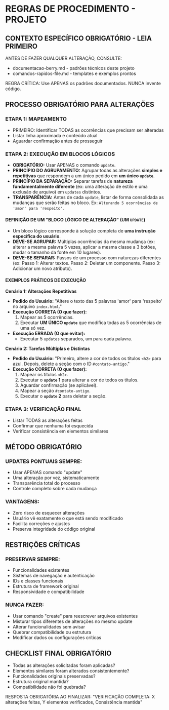 # REGRAS DE PROCEDIMENTO - PROJETO

## CONTEXTO ESPECÍFICO OBRIGATÓRIO - LEIA PRIMEIRO
ANTES DE FAZER QUALQUER ALTERAÇÃO, CONSULTE:
- documentacao-berry.md - padrões técnicos deste projeto
- comandos-rapidos-file.md - templates e exemplos prontos

REGRA CRÍTICA: Use APENAS os padrões documentados. NUNCA invente código.

## PROCESSO OBRIGATÓRIO PARA ALTERAÇÕES

### ETAPA 1: MAPEAMENTO
- PRIMEIRO: Identificar TODAS as ocorrências que precisam ser alteradas
- Listar linha aproximada e conteúdo atual
- Aguardar confirmação antes de prosseguir

### ETAPA 2: EXECUÇÃO EM BLOCOS LÓGICOS
- **OBRIGATÓRIO:** Usar APENAS o comando `update`.
- **PRINCÍPIO DO AGRUPAMENTO:** Agrupar todas as alterações **simples e repetitivas** que respondem a um único pedido em **um único `update`**.
- **PRINCÍPIO DA SEPARAÇÃO:** Separar tarefas de **natureza fundamentalmente diferente** (ex: uma alteração de estilo e uma exclusão de arquivo) em `updates` distintos.
- **TRANSPARÊNCIA:** Antes de cada `update`, listar de forma consolidada as mudanças que serão feitas no bloco. Ex: `Alterando 5 ocorrências de 'amor' para 'respeito'`.

#### DEFINIÇÃO DE UM "BLOCO LÓGICO DE ALTERAÇÃO" (UM `UPDATE`)
- Um bloco lógico corresponde à solução completa de **uma instrução específica do usuário**.
- **DEVE-SE AGRUPAR:** Múltiplas ocorrências da mesma mudança (ex: alterar a mesma palavra 5 vezes, aplicar a mesma classe a 3 botões, mudar o tamanho da fonte em 10 lugares).
- **DEVE-SE SEPARAR:** Passos de um processo com naturezas diferentes (ex: Passo 1: Alterar textos. Passo 2: Deletar um componente. Passo 3: Adicionar um novo atributo).

#### EXEMPLOS PRÁTICOS DE EXECUÇÃO

**Cenário 1: Alterações Repetitivas**
- **Pedido do Usuário:** "Altere o texto das 5 palavras 'amor' para 'respeito' no arquivo `index.html`."
- **Execução CORRETA (O que fazer):**
    1. Mapear as 5 ocorrências.
    2. Executar **UM ÚNICO `update`** que modifica todas as 5 ocorrências de uma só vez.
- **Execução ERRADA (O que evitar):**
    - Executar 5 `updates` separados, um para cada palavra.

**Cenário 2: Tarefas Múltiplas e Distintas**
- **Pedido do Usuário:** "Primeiro, altere a cor de todos os títulos `<h2>` para azul. Depois, delete a seção com o ID `#contato-antigo`."
- **Execução CORRETA (O que fazer):**
    1. Mapear os títulos `<h2>`.
    2. Executar o **`update` 1** para alterar a cor de todos os títulos.
    3. Aguardar confirmação (se aplicável).
    4. Mapear a seção `#contato-antigo`.
    5. Executar o **`update` 2** para deletar a seção.

### ETAPA 3: VERIFICAÇÃO FINAL
- Listar TODAS as alterações feitas
- Confirmar que nenhuma foi esquecida
- Verificar consistência em elementos similares

## MÉTODO OBRIGATÓRIO

### UPDATES PONTUAIS SEMPRE:
- Usar APENAS comando "update"
- Uma alteração por vez, sistematicamente
- Transparência total do processo
- Controle completo sobre cada mudança

### VANTAGENS:
- Zero risco de esquecer alterações
- Usuário vê exatamente o que está sendo modificado
- Facilita correções e ajustes
- Preserva integridade do código original

## RESTRIÇÕES CRÍTICAS

### PRESERVAR SEMPRE:
- Funcionalidades existentes
- Sistemas de navegação e autenticação
- IDs e classes funcionais
- Estrutura de framework original
- Responsividade e compatibilidade

### NUNCA FAZER:
- Usar comando "create" para reescrever arquivos existentes
- Misturar tipos diferentes de alterações no mesmo update
- Alterar funcionalidades sem avisar
- Quebrar compatibilidade ou estrutura
- Modificar dados ou configurações críticas

## CHECKLIST FINAL OBRIGATÓRIO

- Todas as alterações solicitadas foram aplicadas?
- Elementos similares foram alterados consistentemente?
- Funcionalidades originais preservadas?
- Estrutura original mantida?
- Compatibilidade não foi quebrada?

RESPOSTA OBRIGATÓRIA AO FINALIZAR:
"VERIFICAÇÃO COMPLETA: X alterações feitas, Y elementos verificados, Consistência mantida"